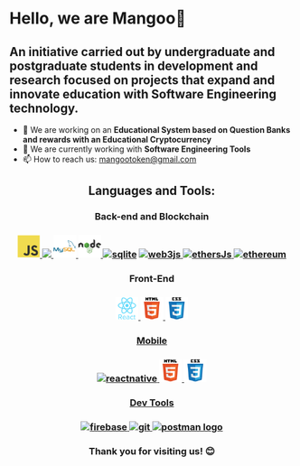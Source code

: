 # Hello, we are Mangoo👋

## An initiative carried out by undergraduate and postgraduate students in development and research focused on projects that expand and innovate education with Software Engineering technology. 

- 🔭 We are working on an **Educational System based on Question Banks and rewards with an Educational Cryptocurrency**
- 🤔 We are currently working with **Software Engineering Tools**
- 📫 How to reach us: mangootoken@gmail.com

<h2 align="center">Languages and Tools:</h2>

<h3 align="center">Back-end and Blockchain</h3>
<h3 align="center"></a> <a href="https://developer.mozilla.org/en-US/docs/Web/JavaScript" target="_blank" rel="noreferrer"> <img src="https://raw.githubusercontent.com/devicons/devicon/master/icons/javascript/javascript-original.svg" alt="javascript" width="40" height="40"/> </a> <a href= "https://adonisjs.com/" target="_blank" rel="noreferrer"><img src="https://cdn.jsdelivr.net/gh/devicons/devicon/icons/adonisjs/adonisjs-original.svg" height="40"/> </a><a href="https://www.mysql.com/" target="_blank" rel="noreferrer"> <img src="https://raw.githubusercontent.com/devicons/devicon/master/icons/mysql/mysql-original-wordmark.svg" alt="mysql" width="40" height="40"/> </a> <a href="https://nodejs.org" target="_blank" rel="noreferrer"> <img src="https://raw.githubusercontent.com/devicons/devicon/master/icons/nodejs/nodejs-original-wordmark.svg" alt="nodejs" width="40" height="40"/> </a> <a href="https://www.sqlite.org/" target="_blank" rel="noreferrer"> <img src="https://www.vectorlogo.zone/logos/sqlite/sqlite-icon.svg" alt="sqlite" width="40" height="40"/></a> <a href="https://web3js.org/" target="_blank" rel="noreferrer"> <img src="https://seeklogo.com/images/W/web3js-logo-62DEE79B50-seeklogo.com.png" alt="web3js" width="40" height="40"/> </a> <a href="https://docs.ethers.org/v5/" target="_blank" rel="noreferrer"> <img src="https://res.cloudinary.com/divzjiip8/image/upload/v1624392472/logos/ethers_blue.png" alt="ethersJs" width=60" height="40"/> </a> <a href="https://ethereum.org/pt/developers" target="_blank" rel="noreferrer"> <img src="https://blockspot-io.b-cdn.net/wp-content/uploads/ethereum-eth-coin-logo.png" alt="ethereum" width=60" height="60"/> </a></h3>

<h3 align="center">Front-End</h3>

<h3 align="center"> <a href="https://reactjs.org/" target="_blank" rel="noreferrer"> <img src="https://raw.githubusercontent.com/devicons/devicon/master/icons/react/react-original-wordmark.svg" alt="react" width="40" height="40"/> </a>  </a> <a href="https://www.w3.org/html/" target="_blank" rel="noreferrer"> <img src="https://raw.githubusercontent.com/devicons/devicon/master/icons/html5/html5-original-wordmark.svg" alt="html5" width="40" height="40"/> </a> <a href="https://www.w3schools.com/css/" target="_blank" rel="noreferrer"> <img src="https://raw.githubusercontent.com/devicons/devicon/master/icons/css3/css3-original-wordmark.svg" alt="css3" width="40" height="40"/> </h3>

<h3 align="center">Mobile</h3>
<h3 align="center"><a href="https://reactnative.dev/" target="_blank" rel="noreferrer"> <img src="https://reactnative.dev/img/header_logo.svg" alt="reactnative" width="40" height="40"/></a><a href="https://www.w3.org/html/" target="_blank" rel="noreferrer"> <img src="https://raw.githubusercontent.com/devicons/devicon/master/icons/html5/html5-original-wordmark.svg" alt="html5" width="40" height="40"/> </a> <a href="https://www.w3schools.com/css/" target="_blank" rel="noreferrer"> <img src="https://raw.githubusercontent.com/devicons/devicon/master/icons/css3/css3-original-wordmark.svg" alt="css3" width="40" height="40"/></h3>

<h3 align="center">Dev Tools</h3>
<h3 align="center"></a><a href="https://firebase.google.com/" target="_blank" rel="noreferrer"> <img src="https://www.vectorlogo.zone/logos/firebase/firebase-icon.svg" alt="firebase" width="40" height="40"/> </a> <a href="https://git-scm.com/" target="_blank" rel="noreferrer"><img src="https://www.vectorlogo.zone/logos/git-scm/git-scm-icon.svg" alt="git" width="40" height="40"/> <a href="https://www.postman.com/" target="_blank" rel="noreferrer"><img src="https://cdn.simpleicons.org/postman/FF6C37" height="40" alt="postman logo"/></a> </a><h3>

<h3 align="center">Thank you for visiting us! 😊</h3>

